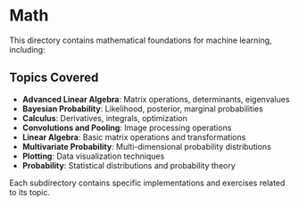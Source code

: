 # Math

This directory contains mathematical foundations for machine learning, including:

## Topics Covered

- **Advanced Linear Algebra**: Matrix operations, determinants, eigenvalues
- **Bayesian Probability**: Likelihood, posterior, marginal probabilities
- **Calculus**: Derivatives, integrals, optimization
- **Convolutions and Pooling**: Image processing operations
- **Linear Algebra**: Basic matrix operations and transformations
- **Multivariate Probability**: Multi-dimensional probability distributions
- **Plotting**: Data visualization techniques
- **Probability**: Statistical distributions and probability theory

Each subdirectory contains specific implementations and exercises related to its topic.
